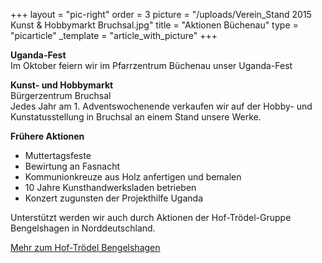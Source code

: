 +++
layout = "pic-right"
order = 3
picture = "/uploads/Verein_Stand 2015 Kunst & Hobbymarkt Bruchsal.jpg"
title = "Aktionen Büchenau"
type = "picarticle"
_template = "article_with_picture"
+++

**Uganda-Fest**  
Im Oktober feiern wir im Pfarrzentrum Büchenau unser Uganda-Fest

**Kunst- und Hobbymarkt**  
Bürgerzentrum Bruchsal  
Jedes Jahr am 1. Adventswochenende verkaufen wir auf der Hobby- und Kunstatusstellung in Bruchsal an einem Stand unsere Werke.

**Frühere Aktionen**

* Muttertagsfeste
* Bewirtung an Fasnacht
* Kommunionkreuze aus Holz anfertigen und bemalen
* 10 Jahre Kunsthandwerksladen betrieben
* Konzert zugunsten der Projekthilfe Uganda

Unterstützt werden wir auch durch Aktionen der Hof-Trödel-Gruppe Bengelshagen in Norddeutschland.

[Mehr zum Hof-Trödel Bengelshagen](/verein/hof-troedel-bengelshagen)
